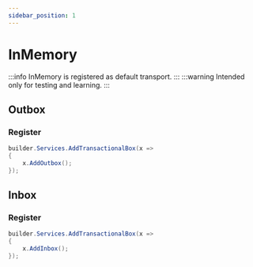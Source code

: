 ```yaml
---
sidebar_position: 1
---
```


# InMemory
:::info
InMemory is registered as default transport.
:::
:::warning
Intended only for testing and learning.
:::

## Outbox
### Register
```csharp
builder.Services.AddTransactionalBox(x =>
{
    x.AddOutbox();
});

```

## Inbox
### Register
```csharp
builder.Services.AddTransactionalBox(x =>
{
    x.AddInbox();
});

```